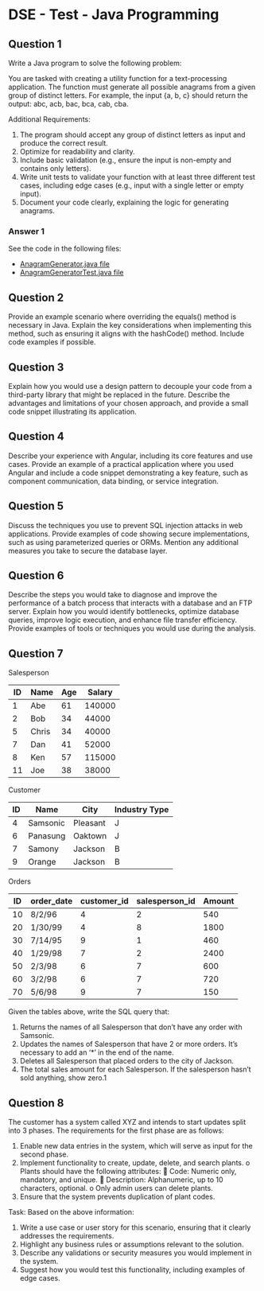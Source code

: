 
# DSE - Test - Java Programming

## Question 1

Write a Java program to solve the following problem:

You are tasked with creating a utility function for a text-processing application. The
function must generate all possible anagrams from a given group of distinct letters. For
example, the input {a, b, c} should return the output: abc, acb, bac, bca, cab, cba.

Additional Requirements:

1. The program should accept any group of distinct letters as input and produce the
   correct result.
2. Optimize for readability and clarity.
3. Include basic validation (e.g., ensure the input is non-empty and contains only
   letters).
4. Write unit tests to validate your function with at least three different test cases,
   including edge cases (e.g., input with a single letter or empty input).
5. Document your code clearly, explaining the logic for generating anagrams.

### Answer 1

See the code in the following files:

- [AnagramGenerator.java file](src/main/java/br/com/josenaldo/AnagramGenerator.java)
- [AnagramGeneratorTest.java file](src/test/java/br/com/josenaldo/AnagramGeneratorTest.java)

## Question 2

Provide an example scenario where overriding the equals() method is necessary in Java.
Explain the key considerations when implementing this method, such as ensuring it
aligns with the hashCode() method. Include code examples if possible.

## Question 3

Explain how you would use a design pattern to decouple your code from a third-party
library that might be replaced in the future. Describe the advantages and limitations of
your chosen approach, and provide a small code snippet illustrating its application.

## Question 4

Describe your experience with Angular, including its core features and use cases. Provide 
an example of a practical application where you used Angular and include a code snippet
demonstrating a key feature, such as component communication, data binding, or
service integration.

## Question 5

Discuss the techniques you use to prevent SQL injection attacks in web applications.
Provide examples of code showing secure implementations, such as using parameterized
queries or ORMs. Mention any additional measures you take to secure the database
layer.

## Question 6

Describe the steps you would take to diagnose and improve the performance of a batch
process that interacts with a database and an FTP server. Explain how you would identify
bottlenecks, optimize database queries, improve logic execution, and enhance file
transfer efficiency. Provide examples of tools or techniques you would use during the
analysis.

## Question 7

Salesperson

| ID | Name  | Age | Salary |
|----|-------|-----|--------|
| 1  | Abe   | 61  | 140000 |
| 2  | Bob   | 34  | 44000  |
| 5  | Chris | 34  | 40000  |
| 7  | Dan   | 41  | 52000  |
| 8  | Ken   | 57  | 115000 |
| 11 | Joe   | 38  | 38000  |

Customer

| ID | Name     | City     | Industry Type |
|----|----------|----------|---------------|
| 4  | Samsonic | Pleasant | J             |
| 6  | Panasung | Oaktown  | J             |
| 7  | Samony   | Jackson  | B             |
| 9  | Orange   | Jackson  | B             |

Orders

| ID | order_date | customer_id | salesperson_id | Amount |
|----|------------|-------------|----------------|--------|
| 10 | 8/2/96     | 4           | 2              | 540    |
| 20 | 1/30/99    | 4           | 8              | 1800   |
| 30 | 7/14/95    | 9           | 1              | 460    |
| 40 | 1/29/98    | 7           | 2              | 2400   |
| 50 | 2/3/98     | 6           | 7              | 600    |
| 60 | 3/2/98     | 6           | 7              | 720    |
| 70 | 5/6/98     | 9           | 7              | 150    |

Given the tables above, write the SQL query that:

1. Returns the names of all Salesperson that don’t have any order with Samsonic.
2. Updates the names of Salesperson that have 2 or more orders. It’s necessary to add an
   ‘*’ in the end of the name.
3. Deletes all Salesperson that placed orders to the city of Jackson.
4. The total sales amount for each Salesperson. If the salesperson hasn’t sold anything,
   show zero.1

## Question 8

The customer has a system called XYZ and intends to start updates split into 3 phases. The 
requirements for the first phase are as follows:

1. Enable new data entries in the system, which will serve as input for the second
   phase.
2. Implement functionality to create, update, delete, and search plants.
   o Plants should have the following attributes:
    Code: Numeric only, mandatory, and unique.
    Description: Alphanumeric, up to 10 characters, optional.
   o Only admin users can delete plants.
3. Ensure that the system prevents duplication of plant codes.

Task: Based on the above information:

1. Write a use case or user story for this scenario, ensuring that it clearly addresses the
   requirements.
2. Highlight any business rules or assumptions relevant to the solution.
3. Describe any validations or security measures you would implement in the system.
4. Suggest how you would test this functionality, including examples of edge cases.